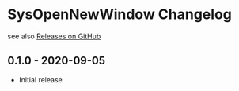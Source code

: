 # SysOpenNewWindow Changelog

see also [Releases on GitHub](https://github.com/mazzy-ax/SysOpenNewWindow/releases)


## 0.1.0 - 2020-09-05

* Initial release
